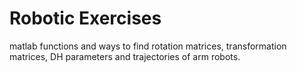 # Robotic Exercises
matlab functions and ways to find rotation matrices, transformation matrices, DH parameters and trajectories of arm robots.
